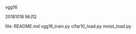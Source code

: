 vgg16

20181018
MrZQ

file:
        README.md
        vgg16_train.py
        cifar10_load.py
        mnist_load.py















